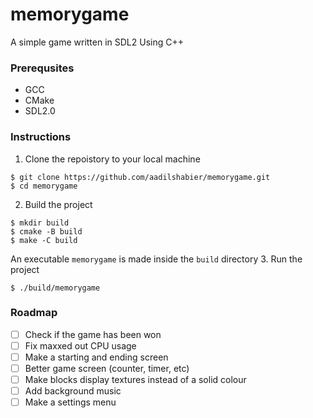 # memorygame
A simple game written in SDL2 Using C++

### Prerequsites
* GCC
* CMake
* SDL2.0

### Instructions
1. Clone the repoistory to your local machine
```shell
$ git clone https://github.com/aadilshabier/memorygame.git
$ cd memorygame
```
2. Build the project
```shell
$ mkdir build
$ cmake -B build
$ make -C build
```
An executable `memorygame` is made inside the `build` directory
3. Run the project
```shell
$ ./build/memorygame
```

### Roadmap
- [ ] Check if the game has been won
- [ ] Fix maxxed out CPU usage
- [ ] Make a starting and ending screen
- [ ] Better game screen (counter, timer, etc)
- [ ] Make blocks display textures instead of a solid colour
- [ ] Add background music
- [ ] Make a settings menu
